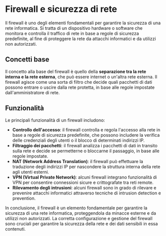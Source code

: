 # Firewall e sicurezza di rete

Il firewall è uno degli elementi fondamentali per garantire la sicurezza di una rete informatica. Si tratta di un dispositivo hardware o software che monitora e controlla il traffico di rete in base a regole di sicurezza predefinite, al fine di proteggere la rete da attacchi informatici e da utilizzi non autorizzati.

## Concetti base

Il concetto alla base del firewall è quello della **separazione tra la rete interna e la rete esterna**, che può essere internet o un'altra rete esterna. Il firewall agisce come una sorta di filtro che decide quali pacchetti di dati possono entrare o uscire dalla rete protetta, in base alle regole impostate dall'amministratore di rete.

## Funzionalità

Le principali funzionalità di un firewall includono:

- **Controllo dell'accesso**: il firewall controlla e regola l'accesso alla rete in base a regole di sicurezza predefinite, che possono includere la verifica delle credenziali degli utenti o il blocco di determinati indirizzi IP.
- **Filtraggio dei pacchetti**: il firewall analizza i pacchetti di dati in transito sulla rete e decide se permetterne o bloccarne il passaggio, in base alle regole impostate.
- **NAT (Network Address Translation)**: il firewall può effettuare la traduzione degli indirizzi IP per nascondere la struttura interna della rete agli utenti esterni.
- **VPN (Virtual Private Network)**: alcuni firewall integrano funzionalità di VPN per consentire connessioni sicure e crittografate tra reti remote.
- **Rilevamento degli intrusioni**: alcuni firewall sono in grado di rilevare e prevenire attacchi informatici attraverso tecniche di intrusion detection e prevention.

In conclusione, il firewall è un elemento fondamentale per garantire la sicurezza di una rete informatica, proteggendola da minacce esterne e da utilizzi non autorizzati. La corretta configurazione e gestione del firewall sono cruciali per garantire la sicurezza della rete e dei dati sensibili in essa contenuti.